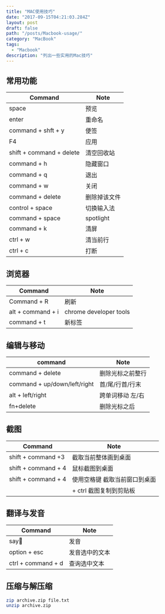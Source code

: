 ```yaml
---
title: "MAC使用技巧"
date: "2017-09-15T04:21:03.284Z"
layout: post
draft: false
path: "/posts/Macbook-usage/"
category: "MacBook"
tags:
  - "Macbook"
description: "列出一些实用的Mac技巧"
---
```


## 常用功能
| Command                  | Note         |
| ------------------------ | ------------ |
| space                    | 预览         |
| enter                    | 重命名       |
| command + shft + y       | 便签         |
| F4                       | 应用         |
| shift + command + delete | 清空回收站   |
| command + h              | 隐藏窗口     |
| command + q              | 退出         |
| command + w              | 关闭         |
| command +  delete        | 删除掉该文件 |
| control + space          | 切换输入法   |
| command + space          | spotlight    |
| command + k              | 清屏         |
| ctrl + w                 | 清当前行     |
| ctrl + c                 | 打断         |

## 浏览器
| Command           | Note                   |
| ----------------- | ---------------------- |
| Command + R       | 刷新                   |
| alt + command + i | chrome developer tools |
| command + t       | 新标签                 |

## 编辑与移动
| command                      | Note             |
| ---------------------------- | ---------------- |
| command + delete             | 删除光标之前整行 |
| command + up/down/left/right | 首/尾/行首/行末  |
| alt + left/right             | 跨单词移动 左/右 |
| fn+delete                    | 删除光标之后     |

## 截图
| Command             | Note                          |
| ------------------- | ----------------------------- |
| shift + command +3  | 截取当前整体画到桌面          |
| shift + command + 4 | 鼠标截图到桌面                |
| shift + command + 4 | 使用空格键 截取当前窗口到桌面 |
|                     | + ctrl 截图复制到剪贴板       |




## 翻译与发音
| Command            | Note           |
| ------------------ | -------------- |
| say                | 发音            |
| option + esc       | 发音选中的文本    |
| ctrl + command + d | 查询选中文本      |


## 压缩与解压缩
```bash
zip archive.zip file.txt
unzip archive.zip
```
